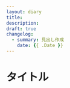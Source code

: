 ```yaml
---
layout: diary
title: 
description: 
draft: true
changelog:
  - summary: 見出し作成
    date: {{ .Date }}
---
```


# タイトル

